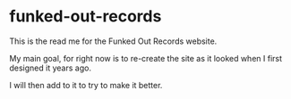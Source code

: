 # funked-out-records

This is the read me for the Funked Out Records website.

My main goal, for right now is to re-create the site as it looked when I first designed it years ago. 

I will then add to it to try to make it better.
